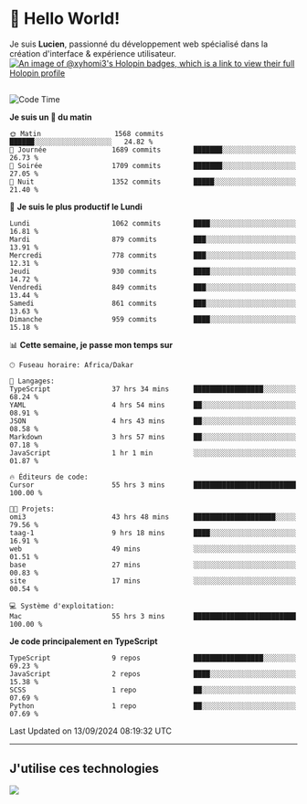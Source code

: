 # 👋 Hello World!

Je suis **Lucien**, passionné du développement web spécialisé dans la création d'interface & expérience utilisateur.
[![An image of @xyhomi3's Holopin badges, which is a link to view their full Holopin profile](https://holopin.me/xyhomi3)](https://holopin.io/@xyhomi3)

##

<!--START_SECTION:waka-->
![Code Time](http://img.shields.io/badge/Code%20Time-2%2C034%20hrs%2018%20mins-blue)

**Je suis un 🐤 du matin** 

```text
🌞 Matin                  1568 commits        ██████░░░░░░░░░░░░░░░░░░░   24.82 % 
🌆 Journée                1689 commits        ███████░░░░░░░░░░░░░░░░░░   26.73 % 
🌃 Soirée                 1709 commits        ███████░░░░░░░░░░░░░░░░░░   27.05 % 
🌙 Nuit                   1352 commits        █████░░░░░░░░░░░░░░░░░░░░   21.40 % 
```
📅 **Je suis le plus productif le Lundi** 

```text
Lundi                    1062 commits        ████░░░░░░░░░░░░░░░░░░░░░   16.81 % 
Mardi                    879 commits         ███░░░░░░░░░░░░░░░░░░░░░░   13.91 % 
Mercredi                 778 commits         ███░░░░░░░░░░░░░░░░░░░░░░   12.31 % 
Jeudi                    930 commits         ████░░░░░░░░░░░░░░░░░░░░░   14.72 % 
Vendredi                 849 commits         ███░░░░░░░░░░░░░░░░░░░░░░   13.44 % 
Samedi                   861 commits         ███░░░░░░░░░░░░░░░░░░░░░░   13.63 % 
Dimanche                 959 commits         ████░░░░░░░░░░░░░░░░░░░░░   15.18 % 
```


📊 **Cette semaine, je passe mon temps sur** 

```text
🕑︎ Fuseau horaire: Africa/Dakar

💬 Langages: 
TypeScript               37 hrs 34 mins      █████████████████░░░░░░░░   68.24 % 
YAML                     4 hrs 54 mins       ██░░░░░░░░░░░░░░░░░░░░░░░   08.91 % 
JSON                     4 hrs 43 mins       ██░░░░░░░░░░░░░░░░░░░░░░░   08.58 % 
Markdown                 3 hrs 57 mins       ██░░░░░░░░░░░░░░░░░░░░░░░   07.18 % 
JavaScript               1 hr 1 min          ░░░░░░░░░░░░░░░░░░░░░░░░░   01.87 % 

🔥 Éditeurs de code: 
Cursor                   55 hrs 3 mins       █████████████████████████   100.00 % 

🐱‍💻 Projets: 
omi3                     43 hrs 48 mins      ████████████████████░░░░░   79.56 % 
taag-1                   9 hrs 18 mins       ████░░░░░░░░░░░░░░░░░░░░░   16.91 % 
web                      49 mins             ░░░░░░░░░░░░░░░░░░░░░░░░░   01.51 % 
base                     27 mins             ░░░░░░░░░░░░░░░░░░░░░░░░░   00.83 % 
site                     17 mins             ░░░░░░░░░░░░░░░░░░░░░░░░░   00.54 % 

💻 Système d'exploitation: 
Mac                      55 hrs 3 mins       █████████████████████████   100.00 % 
```

**Je code principalement en TypeScript** 

```text
TypeScript               9 repos             █████████████████░░░░░░░░   69.23 % 
JavaScript               2 repos             ████░░░░░░░░░░░░░░░░░░░░░   15.38 % 
SCSS                     1 repo              ██░░░░░░░░░░░░░░░░░░░░░░░   07.69 % 
Python                   1 repo              ██░░░░░░░░░░░░░░░░░░░░░░░   07.69 % 
```




 Last Updated on 13/09/2024 08:19:32 UTC
<!--END_SECTION:waka-->
---

## J'utilise ces technologies

<p align="left">
  <a href="https://skillicons.dev">
    <img src="https://skillicons.dev/icons?i=ts,js,md,scss,tailwind,react,docker,express,astro,vite,nextjs,vercel,figma,ableton" />
  </a>
</p>

